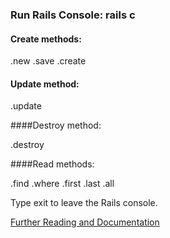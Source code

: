 ### Run Rails Console: rails c

#### Create methods:

.new
.save
.create

#### Update method:

.update

####Destroy method:

.destroy

####Read methods:

.find
.where
.first
.last
.all

Type exit to leave the Rails console.

[Further Reading and Documentation](http://guides.rubyonrails.org/active_record_querying.html)
